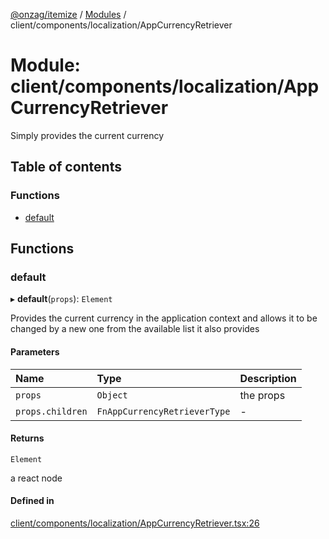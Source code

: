 [@onzag/itemize](../README.md) / [Modules](../modules.md) / client/components/localization/AppCurrencyRetriever

# Module: client/components/localization/AppCurrencyRetriever

Simply provides the current currency

## Table of contents

### Functions

- [default](client_components_localization_AppCurrencyRetriever.md#default)

## Functions

### default

▸ **default**(`props`): `Element`

Provides the current currency in the application context and allows
it to be changed by a new one from the available list it also provides

#### Parameters

| Name | Type | Description |
| :------ | :------ | :------ |
| `props` | `Object` | the props |
| `props.children` | `FnAppCurrencyRetrieverType` | - |

#### Returns

`Element`

a react node

#### Defined in

[client/components/localization/AppCurrencyRetriever.tsx:26](https://github.com/onzag/itemize/blob/f2f29986/client/components/localization/AppCurrencyRetriever.tsx#L26)
